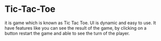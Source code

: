 # Tic-Tac-Toe
it is game which is known as Tic Tac Toe. UI is dynamic and easy to use. It have features like you can see the result of the game, by clicking on a button restart the game and able to see the turn of the player.  
